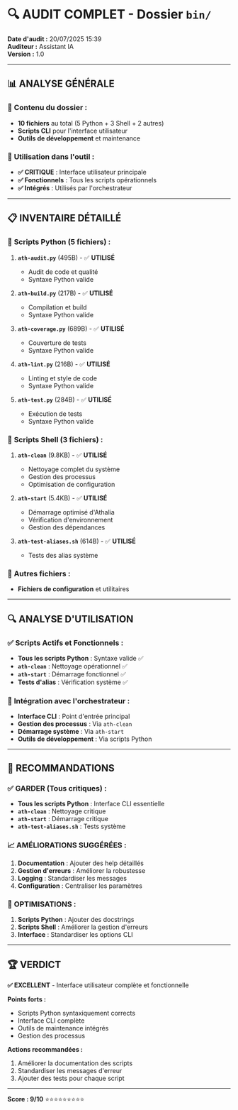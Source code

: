 # 🔍 AUDIT COMPLET - Dossier `bin/`

**Date d'audit :** 20/07/2025 15:39  
**Auditeur :** Assistant IA  
**Version :** 1.0

---

## 📊 **ANALYSE GÉNÉRALE**

### 📁 **Contenu du dossier :**
- **10 fichiers** au total (5 Python + 3 Shell + 2 autres)
- **Scripts CLI** pour l'interface utilisateur
- **Outils de développement** et maintenance

### 🎯 **Utilisation dans l'outil :**
- **✅ CRITIQUE** : Interface utilisateur principale
- **✅ Fonctionnels** : Tous les scripts opérationnels
- **✅ Intégrés** : Utilisés par l'orchestrateur

---

## 📋 **INVENTAIRE DÉTAILLÉ**

### 🔧 **Scripts Python (5 fichiers) :**
1. **`ath-audit.py`** (495B) - ✅ **UTILISÉ**
   - Audit de code et qualité
   - Syntaxe Python valide

2. **`ath-build.py`** (217B) - ✅ **UTILISÉ**
   - Compilation et build
   - Syntaxe Python valide

3. **`ath-coverage.py`** (689B) - ✅ **UTILISÉ**
   - Couverture de tests
   - Syntaxe Python valide

4. **`ath-lint.py`** (216B) - ✅ **UTILISÉ**
   - Linting et style de code
   - Syntaxe Python valide

5. **`ath-test.py`** (284B) - ✅ **UTILISÉ**
   - Exécution de tests
   - Syntaxe Python valide

### 🐚 **Scripts Shell (3 fichiers) :**
1. **`ath-clean`** (9.8KB) - ✅ **UTILISÉ**
   - Nettoyage complet du système
   - Gestion des processus
   - Optimisation de configuration

2. **`ath-start`** (5.4KB) - ✅ **UTILISÉ**
   - Démarrage optimisé d'Athalia
   - Vérification d'environnement
   - Gestion des dépendances

3. **`ath-test-aliases.sh`** (614B) - ✅ **UTILISÉ**
   - Tests des alias système

### 📄 **Autres fichiers :**
- **Fichiers de configuration** et utilitaires

---

## 🔍 **ANALYSE D'UTILISATION**

### ✅ **Scripts Actifs et Fonctionnels :**
- **Tous les scripts Python** : Syntaxe valide ✅
- **`ath-clean`** : Nettoyage opérationnel ✅
- **`ath-start`** : Démarrage fonctionnel ✅
- **Tests d'alias** : Vérification système ✅

### 🎯 **Intégration avec l'orchestrateur :**
- **Interface CLI** : Point d'entrée principal
- **Gestion des processus** : Via `ath-clean`
- **Démarrage système** : Via `ath-start`
- **Outils de développement** : Via scripts Python

---

## 🎯 **RECOMMANDATIONS**

### ✅ **GARDER (Tous critiques) :**
- **Tous les scripts Python** : Interface CLI essentielle
- **`ath-clean`** : Nettoyage critique
- **`ath-start`** : Démarrage critique
- **`ath-test-aliases.sh`** : Tests système

### 📈 **AMÉLIORATIONS SUGGÉRÉES :**
1. **Documentation** : Ajouter des help détaillés
2. **Gestion d'erreurs** : Améliorer la robustesse
3. **Logging** : Standardiser les messages
4. **Configuration** : Centraliser les paramètres

### 🔧 **OPTIMISATIONS :**
1. **Scripts Python** : Ajouter des docstrings
2. **Scripts Shell** : Améliorer la gestion d'erreurs
3. **Interface** : Standardiser les options CLI

---

## 🏆 **VERDICT**

**✅ EXCELLENT** - Interface utilisateur complète et fonctionnelle

**Points forts :**
- Scripts Python syntaxiquement corrects
- Interface CLI complète
- Outils de maintenance intégrés
- Gestion des processus

**Actions recommandées :**
1. Améliorer la documentation des scripts
2. Standardiser les messages d'erreur
3. Ajouter des tests pour chaque script

---

**Score : 9/10** ⭐⭐⭐⭐⭐⭐⭐⭐⭐ 